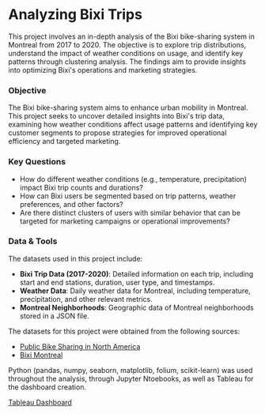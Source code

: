 # Analyzing Bixi Trips

This project involves an in-depth analysis of the Bixi bike-sharing system in Montreal from 2017 to 2020. The objective is to explore trip distributions, understand the impact of weather conditions on usage, and identify key patterns through clustering analysis. The findings aim to provide insights into optimizing Bixi's operations and marketing strategies.

### Objective

The Bixi bike-sharing system aims to enhance urban mobility in Montreal. This project seeks to uncover detailed insights into Bixi's trip data, examining how weather conditions affect usage patterns and identifying key customer segments to propose strategies for improved operational efficiency and targeted marketing.

### Key Questions
- How do different weather conditions (e.g., temperature, precipitation) impact Bixi trip counts and durations?
- How can Bixi users be segmented based on trip patterns, weather preferences, and other factors?
- Are there distinct clusters of users with similar behavior that can be targeted for marketing campaigns or operational improvements?

### Data & Tools

The datasets used in this project include:
- **Bixi Trip Data (2017-2020)**: Detailed information on each trip, including start and end stations, duration, user type, and timestamps.
- **Weather Data**: Daily weather data for Montreal, including temperature, precipitation, and other relevant metrics.
- **Montreal Neighborhoods**: Geographic data of Montreal neighborhoods stored in a JSON file.

The datasets for this project were obtained from the following sources:

- [Public Bike Sharing in North America](https://www.kaggle.com/datasets/jeanmidev/public-bike-sharing-in-north-america)
- [Bixi Montreal](https://www.kaggle.com/datasets/aubertsigouin/biximtl?select=limadmin.json)


Python (pandas, numpy, seaborn, matplotlib, folium, scikit-learn) was used throughout the analysis, through Jupyter Ntoebooks, as well as Tableau for the dashboard creation.


[Tableau Dashboard](https://public.tableau.com/views/BixiTripsPresentation/BIXI?:language=en-US&:sid=&:redirect=auth&:display_count=n&:origin=viz_share_link)
